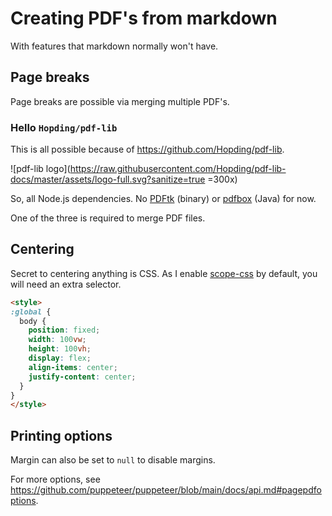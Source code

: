 # Creating PDF's from markdown

With features that markdown normally won't have.

## Page breaks

Page breaks are possible via merging multiple PDF's.

### Hello `Hopding/pdf-lib`

This is all possible because of <https://github.com/Hopding/pdf-lib>.

![pdf-lib logo](https://raw.githubusercontent.com/Hopding/pdf-lib-docs/master/assets/logo-full.svg?sanitize=true =300x)

So, all Node.js dependencies. No [PDFtk](https://www.pdflabs.com/tools/pdftk-the-pdf-toolkit/) (binary) or [pdfbox](https://pdfbox.apache.org/) (Java) for now.

One of the three is required to merge PDF files.

## Centering

Secret to centering anything is CSS. As I enable [scope-css](https://www.npmjs.com/package/scope-css) by default, you will need an extra selector.

```html
<style>
:global {
  body {
    position: fixed;
    width: 100vw;
    height: 100vh;
    display: flex;
    align-items: center;
    justify-content: center;
  }
}
</style>
```

## Printing options

Margin can also be set to `null` to disable margins.

For more options, see <https://github.com/puppeteer/puppeteer/blob/main/docs/api.md#pagepdfoptions>.
